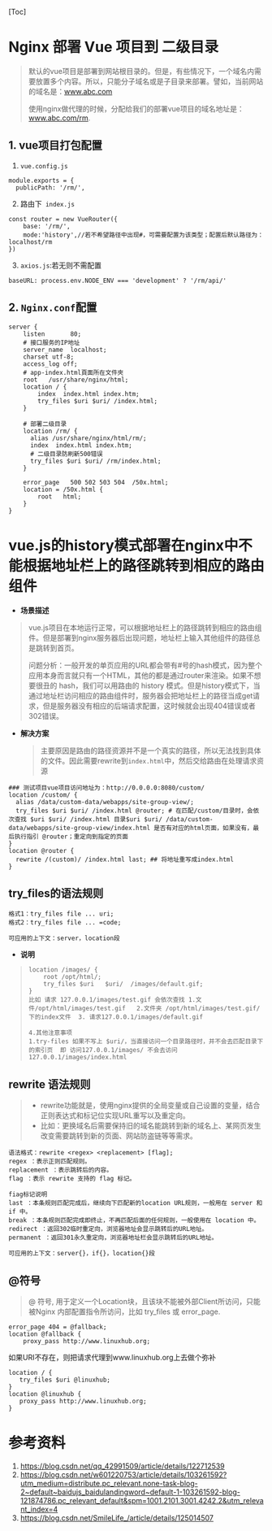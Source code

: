 [Toc]

# Nginx 部署 Vue 项目到 二级目录

> 默认的vue项目是部署到网站根目录的。但是，有些情况下，一个域名内需要放置多个内容。所以，只能分子域名或是子目录来部署。譬如，当前网站的域名是：www.abc.com
>
> 使用nginx做代理的时候，分配给我们的部署vue项目的域名地址是：www.abc.com/rm.

## 1. vue项目打包配置

1. `vue.config.js`

```
module.exports = {
  publicPath: '/rm/',
```

2. 路由下` index.js`

```
const router = new VueRouter({
	base: '/rm/',
	mode:'history',//若不希望路径中出现#，可需要配置为该类型；配置后默认路径为：localhost/rm
})
```

3. `axios.js`:若无则不需配置

```
baseURL: process.env.NODE_ENV === 'development' ? '/rm/api/'
```

## 2. `Nginx.conf`配置

```
server {
	listen       80;
	# 接口服务的IP地址
	server_name  localhost;
	charset utf-8;
	access_log off;
	# app-index.html頁面所在文件夾
	root   /usr/share/nginx/html;
	location / {
		index  index.html index.htm;
		try_files $uri $uri/ /index.html;
	}
 
	# 部署二级目录
	location /rm/ {
	  alias /usr/share/nginx/html/rm/;
	  index  index.html index.htm;
	  # 二级目录防刷新500错误
	  try_files $uri $uri/ /rm/index.html;
	}
 
	error_page   500 502 503 504  /50x.html;
	location = /50x.html {
		root   html;
	}
}
```

# vue.js的history模式部署在nginx中不能根据地址栏上的路径跳转到相应的路由组件

- **场景描述**

> vue.js项目在本地运行正常，可以根据地址栏上的路径跳转到相应的路由组件。但是部署到nginx服务器后出现问题，地址栏上输入其他组件的路径总是跳转到首页。
>
> 问题分析：一般开发的单页应用的URL都会带有#号的hash模式，因为整个应用本身而言就只有一个HTML，其他的都是通过router来渲染。如果不想要很丑的 hash，我们可以用路由的 history 模式。但是history模式下，当通过地址栏访问相应的路由组件时，服务器会把地址栏上的路径当成get请求，但是服务器没有相应的后端请求配置，这时候就会出现404错误或者302错误。

- **解决方案**

  > 主要原因是路由的路径资源并不是一个真实的路径，所以无法找到具体的文件。因此需要rewrite到`index.html`中，然后交给路由在处理请求资源

```
### 测试项目vue项目访问地址为：http://0.0.0.0:8080/custom/
location /custom/ {
  alias /data/custom-data/webapps/site-group-view/;
  try_files $uri $uri/ /index.html @router; # 在匹配/custom/目录时，会依次查找 $uri $uri/ /index.html 目录$uri $uri/ /data/custom-data/webapps/site-group-view/index.html 是否有对应的html页面，如果没有，最后执行指引 @router；重定向到指定的页面
}
location @router {
  rewrite /(custom)/ /index.html last; ## 将地址重写成index.html
}
```

## try_files的语法规则

```
格式1：try_files file ... uri;  
格式2：try_files file ... =code;

可应用的上下文：server，location段
```

- **说明**

> ```
> location /images/ {
>     root /opt/html/;
>     try_files $uri   $uri/  /images/default.gif; 
> }
> 比如 请求 127.0.0.1/images/test.gif 会依次查找 1.文件/opt/html/images/test.gif   2.文件夹 /opt/html/images/test.gif/下的index文件  3. 请求127.0.0.1/images/default.gif
> 
> 4.其他注意事项
> 1.try-files 如果不写上 $uri/，当直接访问一个目录路径时，并不会去匹配目录下的索引页  即 访问127.0.0.1/images/ 不会去访问  127.0.0.1/images/index.html
> ```

## rewrite 语法规则

> - rewrite功能就是，使用nginx提供的全局变量或自己设置的变量，结合正则表达式和标记位实现URL重写以及重定向。
> - 比如：更换域名后需要保持旧的域名能跳转到新的域名上、某网页发生改变需要跳转到新的页面、网站防盗链等等需求。

```
语法格式：rewrite <regex> <replacement> [flag];
regex ：表示正则匹配规则。
replacement ：表示跳转后的内容。
flag ：表示 rewrite 支持的 flag 标记。

fiag标记说明
last ：本条规则匹配完成后，继续向下匹配新的location URL规则，一般用在 server 和 if 中。
break ：本条规则匹配完成即终止，不再匹配后面的任何规则，一般使用在 location 中。
redirect ：返回302临时重定向，浏览器地址会显示跳转后的URL地址。    
permanent ：返回301永久重定向，浏览器地址栏会显示跳转后的URL地址。

可应用的上下文：server{}，if{}，location{}段
```

## @符号

> @ 符号, 用于定义一个Location块，且该块不能被外部Client所访问，只能被Nginx 内部配置指令所访问，比如 try_files 或 error_page.

```
error_page 404 = @fallback;
location @fallback {
    proxy_pass http://www.linuxhub.org;
```

如果URI不存在，则把请求代理到www.linuxhub.org上去做个弥补

```
location / {
   try_files $uri @linuxhub;
}
location @linuxhub {
   proxy_pass http://www.linuxhub.org;
}
```



# 参考资料

1. https://blog.csdn.net/qq_42991509/article/details/122712539
2. https://blog.csdn.net/w601220753/article/details/103261592?utm_medium=distribute.pc_relevant.none-task-blog-2~default~baidujs_baidulandingword~default-1-103261592-blog-121874786.pc_relevant_default&spm=1001.2101.3001.4242.2&utm_relevant_index=4
3. https://blog.csdn.net/SmileLife_/article/details/125014507